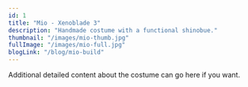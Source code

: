```yaml
---
id: 1
title: "Mio - Xenoblade 3"
description: "Handmade costume with a functional shinobue."
thumbnail: "/images/mio-thumb.jpg"
fullImage: "/images/mio-full.jpg"
blogLink: "/blog/mio-build"
---
```


Additional detailed content about the costume can go here if you want.